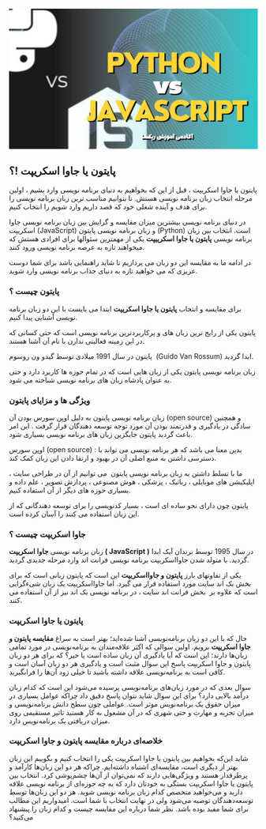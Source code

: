 
<p align="center">
  <img src="Js-or-py.jpg" alt="Python OR JavaScript"/>
</p>

## پایتون یا جاوا اسکریپت !؟

پایتون یا جاوا اسکریپت ، قبل از این که بخواهیم به دنیای برنامه نویسی وارد بشیم ، اولین مرحله انتخاب زبان برنامه نویسی هستش. تا بتوانیم مناسب ترین زبان برنامه نویسی را برای هدف و آینده شغلی خود که قصد داریم وارد شویم را انتخاب کنیم.

در دنیای برنامه نویسی بیشترین میزان مقایسه و گرایش بین زبان برنامه نویسی جاوا اسکریپت (JavaScript) و زبان برنامه نویسی پایتون (Python) است. انتخاب بین زبان برنامه نویسی **پایتون یا جاوا اسکرییپت** یکی از مهمترین سئوالها برای افرادی هستش که میخواهند تازه به عرصه برنامه نویسی ورود کنند.

در ادامه ما به مقایسه این دو زبان می پردازیم تا شاید راهنمایی باشد برای شما دوست عزیزی که می خواهید تازه به دنیای جذاب برنامه نویسی وارد شوید.



### پایتون چیست ؟


برای مقایسه و انتخاب **پایتون یا جاوا اسکریپت** ابتدا می بایست با این دو زبان برنامه نویسی آشنایی پیدا کنیم.

پایتون یکی از رایج ترین زبان های و پرکاربردترین برنامه نویسی است که حتی کسانی که در این زمینه فعالیتی ندارن با نام آن آشنا هستند.

پایتون در سال 1991 میلادی توسط گیدو ون روسوم  (Guido Van Rossum) ابدا گردید.

زبان برنامه نویسی پایتون یکی از زبان هایی است که در تمام حوزه ها کاربرد دارد و حتی به عنوان پادشاه زبان های برنامه نویسی شناخته می شود.


### ویژگی ها و مزایای پایتون

زبان برنامه نویسی پایتون به دلیل اوپن سورس بودن آن (open source) و همچنین سادگی در یادگیری و قدرتمند بودن آن مورد توجه توسعه دهندگان قرار گرفت . این امر باعث گردید پایتون جایگزین زبان های برنامه نویسی بسیاری شود.

 اوپن سورس (open source) : بدین معنا می باشد که هر برنامه نویسی می تواند با دسترسی داشتن به منبع اصلی آن در بهبود و ارتقا دادن این زبان کمک کند.

ما با تسلط داشتن به زبان برنامه نویسی پایتون  می توانیم از آن در طراحی سایت ، اپلیکیشن های موبایلی ، رباتیک ، پزشکی ، هوش مصنوعی ، پردازش تصویر ، علم داده و بسیاری حوزه های دیگر از آن استفاده کنیم.

پایتون چون دارای نحو ساده ای است ، بسیار کدنویسی را برای توسعه دهندگانی که از این زبان استفاده می کنند را آسان کرده است.


### جاوا اسکریپت چیست ؟

زبان برنامه نویسی **جاوا اسکریپت ( JavaScript )** در سال 1995 توسط برندان آیک ابدا گردید. با متولد شدن جاوااسکریپت برنامه نویسی فرانت اند وارد مرحله جدیدی گردید.

یکی از تفاوتهای بارز **پایتون و جاوااسکریپت** این است که پایتون زبانی است که برای بخش بک اند سایت مورد استفاده قرار می گیرد. اما جاوااسکریپت یک زبان شیءگرایی است که علاوه بر  بخش فرانت اند سایت ، در برنامه نویسی بک اند نیز از آن استفاده می کنند.

### پایتون یا جاوا اسکریپت

حال که با این دو زبان برنامه‌نویسی آشنا شده‌اید؛ بهتر است به سراغ **مقایسه پایتون و جاوا اسکریپت** برویم. اولین سوالی که اکثر علاقه‌مندان به برنامه‌نویسی در مورد تمامی زبان‌ها دارند؛ این است که آیا یادگیری آن زبان ساده است یا خیر؟ که برای هر دو زبان پایتون و جاوا اسکریپت پاسخ این سوال مثبت است و یادگیری هر دو زبان آسان است و کافی است به برنامه‌نویسی علاقه داشته باشید تا خیلی زود آن‌ها را فرابگیرید.

سوال بعدی که در مورد زبان‌های برنامه‌نویسی پرسیده می‌شود این است که کدام زبان درآمد بالایی دارد؟ برای این سوال شاید نتوان پاسخ دقیق داد چراکه عوامل بسیاری در میزان حقوق یک برنامه‌نویس موثر است. عواملی چون سطح دانش برنامه‌نویسی و میزان تجربه و مهارت و حتی شهری که در آن مشغول به کار هستید تاثیر مستقیمی روی میزان دریافتی یک برنامه‌نویس دارد.

### خلاصه‌ای درباره مقایسه پایتون و جاوا اسکریپت

شاید این‌که بخواهیم بین پایتون یا جاوا اسکریپت یکی را انتخاب کنیم و بگوییم این زبان بهتر از دیگری است، مقایسه‌ای اشتباه داشته‌ایم. چراکه هر دو این زبان‌ها کارآمد و پرطرفدار هستند و ویژگی‌هایی دارند که نمی‌توان از آن‌ها چشم‌پوشی کرد. انتخاب بین پایتون یا جاوا اسکریپت بستگی به خودتان دارد که به چه حوزه‌ای از برنامه نویسی علاقه دارید و می‌خواهید متخصص کدام زبان برنامه نویسی شوید. هر دو این زبان‌ها توسط توسعه‌دهندگان توصیه می‌شود ولی در نهایت انتخاب با شما است. امیدواریم این مطالب برای شما مفید بوده باشد. نظر شما درباره این مقایسه چیست و کدام زبان را پیشنهاد می‌کنید؟